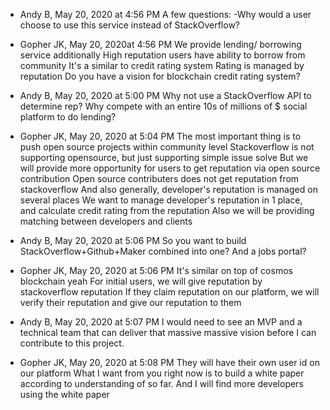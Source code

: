 - Andy B, May 20, 2020 at 4:56 PM
A few questions:
-Why would a user choose to use this service instead of StackOverflow?

- Gopher JK, May 20, 2020at 4:56 PM
We provide lending/ borrowing service additionally
High reputation users have ability to borrow from community
It's a similar to credit rating system
Rating is managed by reputation
Do you have a vision for blockchain credit rating system?

- Andy B, May 20, 2020 at 5:00 PM
Why not use a StackOverflow API to determine rep? Why compete with an entire 10s of millions of $ social platform to do lending?

- Gopher JK, May 20, 2020 at 5:04 PM
The most important thing is to push open source projects within community level
Stackoverflow is not supporting opensource, but just supporting simple issue solve
But we will provide more opportunity for users to get reputation via open source contribution
Open source contributers does not get reputation from stackoverflow
And also generally, developer's reputation is managed on several places
We want to manage developer's reputation in 1 place, and calculate credit rating from the reputation
Also we will be providing matching between developers and clients

- Andy B, May 20, 2020 at 5:06 PM
So you want to build StackOverflow+Github+Maker combined into one?
And a jobs portal?

- Gopher JK, May 20, 2020 at 5:06 PM
It's similar
on top of cosmos blockchain
yeah
For initial users, we will give reputation by stackoverflow reputation
If they claim reputation on our platform, we will verify their reputation and give our reputation to them

- Andy B, May 20, 2020 at 5:07 PM
I would need to see an MVP and a technical team that can deliver that massive massive vision before I can contribute to this project.

- Gopher JK, May 20, 2020 at 5:08 PM
They will have their own user id on our platform
What I want from you right now is to build a white paper according to understanding of so far.
And I will find more developers using the white paper